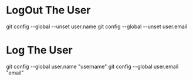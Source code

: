# LogOut The User
git config --global --unset user.name
git config --global --unset user.email

# Log The User
git config --global user.name "username"
git config --global user.email "email"

